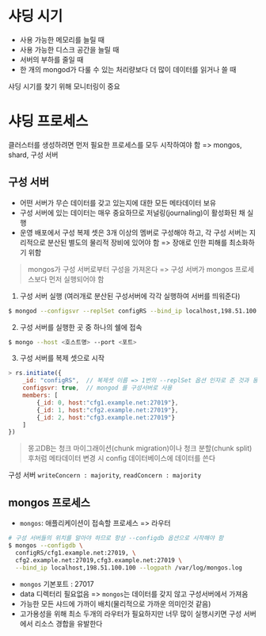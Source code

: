 # 샤딩 시기
- 사용 가능한 메모리를 늘릴 때
- 사용 가능한 디스크 공간을 늘릴 때
- 서버의 부하를 줄일 때
- 한 개의 mongod가 다룰 수 있는 처리량보다 더 많이 데이터를 읽거나 쓸 때

샤딩 시기를 찾기 위해 모니터링이 중요

# 샤딩 프로세스
클러스터를 생성하려면 먼저 필요한 프로세스를 모두 시작하여야 함 => mongos, shard, 구성 서버

## 구성 서버
- 어떤 서버가 무슨 데이터를 갖고 있는지에 대한 모든 메타데이터 보유  
- 구성 서버에 있는 데이터는 매우 중요하므로 저널링(journaling)이 활성화된 채 실행  
- 운영 배포에서 구성 복제 셋은 3개 이상의 멤버로 구성해야 하고, 각 구성 서버는 지리적으로 분산된 별도의 물리적 장비에 있어야 함 => 장애로 인한 피해를 최소화하기 위함

> mongos가 구성 서버로부터 구성을 가져온다 => 구성 서버가 mongos 프로세스보다 먼저 실행되어야 함  

1. 구성 서버 실행 (여러개로 분산된 구성서버에 각각 실행하여 서버를 띄워준다)
```bash
$ mongod --configsvr --replSet configRS --bind_ip localhost,198.51.100.51 mongod --dbpath /var/lib/mongodb
```

2. 구성 서버를 실행한 곳 중 하나의 쉘에 접속
```bash
$ mongo --host <호스트명> --port <포트>
```

3. 구성 서버를 복제 셋으로 시작
```javascript
> rs.initiate({
    _id: "configRS",  // 복제셋 이름 => 1번의 --replSet 옵션 인자로 준 것과 동일
    configsvr: true,  // mongod 를 구성서버로 사용
    members: [
        {_id: 0, host:"cfg1.example.net:27019"},
        {_id: 1, host:"cfg2.example.net:27019"},
        {_id: 2, host:"cfg3.example.net:27019"}
    ]
})
```

> 몽고DB는 청크 마이그래이션(chunk migration)이나 청크 분할(chunk split) 후처럼 메타데이터 변경 시 config 데이터베이스에 데이터를 쓴다

구성 서버 `writeConcern : majority`, `readConcern : majority`

## mongos 프로세스
- `mongos`: 애플리케이션이 접속할 프로세스 => 라우터

```bash
# 구성 서버들의 위치를 알아야 하므로 항상 --configdb 옵션으로 시작해야 함
$ mongos --configdb \
  configRS/cfg1.example.net:27019, \
  cfg2.example.net:27019,cfg3.example.net:27019 \
  --bind_ip localhost,198.51.100.100 --logpath /var/log/mongos.log
```
- `mongos` 기본포트 : 27017
- data 디렉터리 필요없음 => `mongos`는 데이터를 갖지 않고 구성서버에서 가져옴
- 가능한 모든 샤드에 가까이 배치(물리적으로 가까운 의미인것 같음)
- 고가용성을 위해 최소 두개의 라우터가 필요하지만 너무 많이 실행시키면 구성 서버에서 리소스 경합을 유발한다
